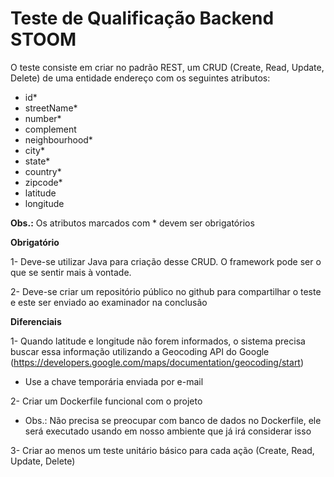 Teste de Qualificação Backend STOOM
===================

O teste consiste em criar no padrão REST, um CRUD (Create, Read, Update, Delete) de uma entidade endereço com os seguintes atributos:

- id*
- streetName*
- number*
- complement
- neighbourhood*
- city*
- state*
- country*
- zipcode*
- latitude
- longitude

**Obs.:** Os atributos marcados com * devem ser obrigatórios



**Obrigatório**

1- Deve-se utilizar Java para criação desse CRUD. O framework pode ser o que se sentir mais à vontade.

2- Deve-se criar um repositório público no github para compartilhar o teste e este ser enviado ao examinador na conclusão



**Diferenciais**

1- Quando latitude e longitude não forem informados, o sistema precisa buscar essa informação utilizando a Geocoding API do Google (https://developers.google.com/maps/documentation/geocoding/start)

- Use a chave temporária enviada por e-mail

2- Criar um Dockerfile funcional com o projeto

- Obs.: Não precisa se preocupar com banco de dados no Dockerfile, ele será executado usando em nosso ambiente que já irá considerar isso

3- Criar ao menos um teste unitário básico para cada ação (Create, Read, Update, Delete)
